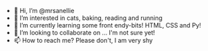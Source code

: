 - 👋 Hi, I’m @mrsanellie
- 👀 I’m interested in cats, baking, reading and running
- 🌱 I’m currently learning some front endy-bits! HTML, CSS and Py!
- 💞️ I’m looking to collaborate on ... I'm not sure yet!
- 📫 How to reach me? Please don't, I am very shy

<!---
mrsanellie/mrsanellie is a ✨ special ✨ repository because its `README.md` (this file) appears on your GitHub profile.
You can click the Preview link to take a look at your changes.
--->

